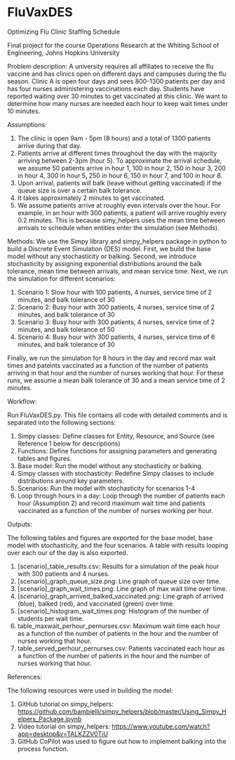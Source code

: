 # FluVaxDES
Optimizing Flu Clinic Staffing Schedule

Final project for the course Operations Research at the Whiting School of Engineering, Johns Hopkins University

Problem description: A university requires all affiliates to receive the flu vaccine and has clinics open on different days and campuses during the flu season. Clinic A is open four days and sees 800-1300 patients per day and has four nurses administering vaccinations each day. Students have reported waiting over 30 minutes to get vaccinated at this clinic. We want to determine how many nurses are needed each hour to keep wait times under 10 minutes.

Assumptions:

1. The clinic is open 9am - 5pm (8 hours) and a total of 1300 patients arrive during that day.
2. Patients arrive at different times throughout the day with the majority arriving between 2-3pm (hour 5). To approximate the arrival schedule, we assume 50 patients arrive in hour 1, 100 in hour 2, 150 in hour 3, 200 in hour 4, 300 in hour 5, 250 in hour 6, 150 in hour 7, and 100 in hour 8.
3. Upon arrival, patients will balk (leave without getting vaccinated) if the queue size is over a certain balk tolerance.
4. It takes approximately 2 minutes to get vaccinated.
5. We assume patients arrive at roughly even intervals over the hour. For example, in an hour with 300 patients, a patient will arrive roughly every 0.2 minutes. This is because simy_helpers uses the mean time between arrivals to schedule when entities enter the simulation (see Methods).

Methods: We use the Simpy library and simpy_helpers package in python to build a Discrete Event Simulation (DES) model. First, we build the base model without any stochasticity or balking. Second, we introduce stochasticity by assigning exponential distributions around the balk tolerance, mean time between arrivals, and mean service time. Next, we run the simulation for different scenarios:
1. Scenario 1: Slow hour with 100 patients, 4 nurses, service time of 2 minutes, and balk tolerance of 30
2. Scenario 2: Busy hour with 300 patients, 4 nurses, service time of 2 minutes, and balk tolerance of 30
3. Scenario 3: Busy hour with 300 patients, 4 nurses, service time of 2 minutes, and balk tolerance of 50
4. Scenario 4: Busy hour with 300 patients, 4 nurses, service time of 6 minutes, and balk tolerance of 30

Finally, we run the simulation for 8 hours in the day and record max wait times and pateints vaccinated as a function of the number of patients arriving in that hour and the number of nurses working that hour. For these runs, we assume a mean balk tolerance of 30 and a mean service time of 2 minutes.

Workflow:

Run FluVaxDES.py. This file contains all code with detailed comments and is separated into the following sections: 
1. Simpy classes: Define classes for Entity, Resource, and Source (see Reference 1 below for descriptions)
2. Functions: Define functions for assigning parameters and generating tables and figures.
3. Base model: Run the model without any stochasticity or balking.
4. Simpy classes with stochasticity: Redefine Simpy classes to include distributions around key parameters.
5. Scenarios: Run the model with stochasticity for scenarios 1-4
6. Loop through hours in a day: Loop through the number of patients each hour (Assumption 2) and record maximum wait time and patients vaccinated as a function of the number of nurses working per hour. 

Outputs:

The following tables and figures are exported for the base model, base model with stochasticity, and the four scenarios. A table with results looping over each our of the day is also exported.
1. [scenario]_table_results.csv: Results for a simulation of the peak hour with 300 patients and 4 nurses.
2. [scenario]_graph_queue_size.png: Line graph of queue size over time.
3. [scenario]_graph_wait_times.png: Line graph of max wait time over time.
4. [scenario]_graph_arrived_balked_vaccinated.png: Line graph of arrived (blue), balked (red), and vaccinated (green) over time. 
5. [scenario]_histogram_wait_times.png: Histogram of the number of students per wait time.
6. table_maxwait_perhour_pernurses.csv: Maximum wait time each hour as a function of the number of patients in the hour and the number of nurses working that hour.
7. table_served_perhour_pernurses.csv: Patients vaccinated each hour as a function of the number of patients in the hour and the number of nurses working that hour.

References:

The following resources were used in building the model:
1. GitHub tutorial on simpy_helpers: https://github.com/bambielli/simpy_helpers/blob/master/Using_Simpy_Helpers_Package.ipynb
2. Video tutorial on simpy_helpers: https://www.youtube.com/watch?app=desktop&v=TALKZZV0TiU
3. GitHub CoPilot was used to figure out how to implement balking into the process function.


